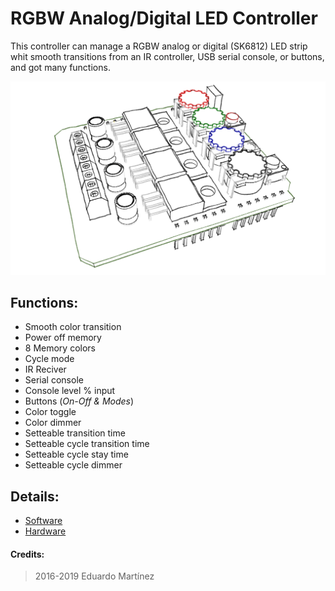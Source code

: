 # RGBW Analog/Digital LED Controller
This controller can manage a RGBW analog or digital (SK6812) LED strip whit smooth transitions from an IR controller, USB serial console, or buttons, and got many functions. 

![Assembly](./Documentation/Images/Sketch.png)

## Functions:
* Smooth color transition
* Power off memory
* 8 Memory colors
* Cycle mode
* IR Reciver
* Serial console
* Console level % input
* Buttons (*On-Off & Modes*)
* Color toggle
* Color dimmer 
* Setteable transition time
* Setteable cycle transition time
* Setteable cycle stay time 
* Setteable cycle dimmer

## Details:
* [Software](./Documentation/Software.md)
* [Hardware](./Documentation/Hardware.md)

#### Credits:

> 2016-2019 Eduardo Martínez
